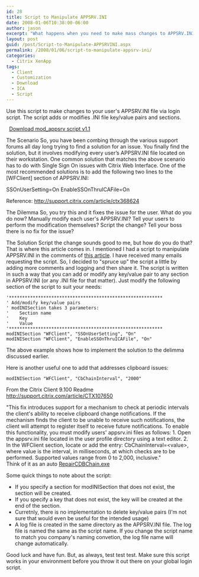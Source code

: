 ```yaml
---
id: 28
title: Script to Manipulate APPSRV.INI
date: 2008-01-06T10:38:00-06:00
author: jason
excerpt: "What happens when you need to make mass changes to APPSRV.INI?  Use this script to make changes to your user's APPSRV.INI file via login script.  The script adds or modifies .INI file key/value pairs and sections."
layout: post
guid: /post/Script-to-Manipulate-APPSRVINI.aspx
permalink: /2008/01/06/script-to-manipulate-appsrv-ini/
categories:
  - Citrix XenApp
tags:
  - Client
  - Customization
  - Download
  - ICA
  - Script
---
```

Use this script to make changes to your user's APPSRV.INI file via login script. The script adds or modifies .INI file key/value pairs and sections.

 <img src="http://www.jasonconger.com/images/zip_small.gif" alt="" align="absBottom" /> <a href="http://www.jasonconger.com/downloads/mod_appsrv/v1.1/mod_appsrv.zip">Download mod_appsrv script v1.1</a>

<span class="postHeading">The Scenario</span>
So, you have been combing through the various support forums all day long trying to find a solution for an issue. You finally find the solution, but it involves modifying every user’s APPSRV.INI file located on their workstation. One common solution that matches the above scenario has to do with Single Sign On issues with Citrix Web Interface. One of the most recommended solutions is to add the following two lines to the [WFClient] section of APPSRV.INI:

SSOnUserSetting=On
EnableSSOnThruICAFile=On

Reference: <a href="http://support.citrix.com/article/ctx368624" target="_blank">http://support.citrix.com/article/ctx368624</a>

<span class="postHeading">The Dilemma</span>
So, you try this and it fixes the issue for the user. What do you do now? Manually modify each user's APPSRV.INI? Tell your users to perform the modification themselves? Script the change? Tell your boss there is no fix for the issue?

<span class="postHeading">The Solution</span>
Script the change sounds good to me, but how do you do that? That is where this article comes in. I mentioned I had a script to manipulate APPSRV.INI in the comments of <a href="http://www.jasonconger.com/Deploying-a-Pre-Configured-Citrix-Client-using-Active-Directory.aspx">this article</a>. I have received many emails requesting the script. So, I decided to "spruce up" the script a little by adding more comments and logging and then share it. The script is written in such a way that you can add or modify any key/value pair to any section in APPSRV.INI (or any .INI file for that matter). Just modify the following section of the script to suit your needs:
<pre><code>'**********************************************************
' Add/modify key/value pairs
' modINISection takes 3 parameters:
'    Section name
'    Key
'    Value
'**********************************************************
modINISection "WFClient", "SSOnUserSetting", "On"
modINISection "WFClient", "EnableSSOnThruICAFile", "On"
</code></pre>
The above example shows how to implement the solution to the delimma discussed earlier.

Here is another useful one to add that addresses clipboard issues:

<code>modINISection "WFClient", "CbChainInterval", "2000" </code>

From the Citrix Client 9.100 Readme <a href="http://support.citrix.com/article/CTX107650" target="_blank">http://support.citrix.com/article/CTX107650</a>
<div class="quote">"This fix introduces support for a mechanism to check at periodic intervals the client's ability to receive clipboard change notifications. If the mechanism finds the client to be unable to receive such notifications, the client will attempt to register itself to receive future notifications. To enable this functionality, you must modify users' appsrv.ini files as follows: 1. Open the appsrv.ini file located in the user profile directory using a text editor. 2. In the WFClient section, locate or add the entry: CbChainInterval=&lt;value&gt;, where value is the interval, in milliseconds, at which checks are to be performed. Supported values range from 0 to 2,000, inclusive."</div>
Think of it as an auto <a href="http://support.citrix.com/article/CTX106226" target="_blank">RepairCDBChain.exe</a>

Some quick things to note about the script:
<ul>
	<li>If you specify a section for modINISection that does not exist, the section will be created.</li>
	<li>If you specify a key that does not exist, the key will be created at the end of the section.</li>
	<li>Curretnly, there is no implementation to delete key/value pairs (I'm not sure that would even be useful for the intended usage)</li>
	<li>A log file is created in the same directory as the APPSRV.INI file. The log file is named the same as the script name. If you change the script name to match you company's naming convetion, the log file name will change automatically.</li>
</ul>
Good luck and have fun. But, as always, test test test. Make sure this script works in your environment before you throw it out there on your global login script.
